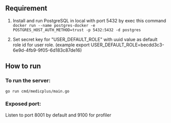 ## Requirement

1. Install and run PostgreSQL in local with port 5432 by exec this command 
`docker run --name postgres-docker -e POSTGRES_HOST_AUTH_METHOD=trust -p 5432:5432 -d postgres`

2. Set secret key for "USER_DEFAULT_ROLE" with uuid value as default role id for user role. (example export USER_DEFAULT_ROLE=becdd3c3-6e9d-4fb9-9f05-6d183c87de16)

## How to run 

### To run the server:
`go run cmd/medicplus/main.go`

### Exposed port:
Listen to port 8001 by default and 9100 for profiler
